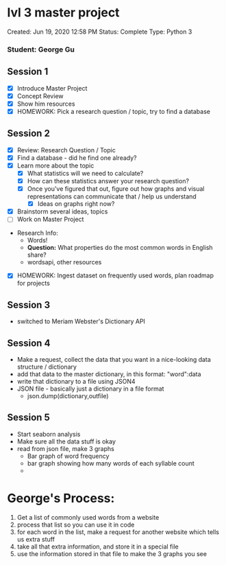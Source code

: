 # lvl 3 master project

Created: Jun 19, 2020 12:58 PM
Status: Complete
Type: Python 3

### Student: George Gu

## Session 1

- [x]  Introduce Master Project
- [x]  Concept Review
- [x]  Show him resources
- [x]  HOMEWORK: Pick a research question / topic, try to find a database

## Session 2

- [x]  Review: Research Question / Topic
- [x]  Find a database - did he find one already?
- [x]  Learn more about the topic
    - [x]  What statistics will we need to calculate?
    - [x]  How can these statistics answer your research question?
    - [x]  Once you've figured that out, figure out how graphs and visual representations can communicate that / help us understand
        - [x]  Ideas on graphs right now?
- [x]  Brainstorm several ideas, topics
- [ ]  Work on Master Project
- Research Info:
    - Words!
    - **Question:** What properties do the most common words in English share?
    - wordsapi, other resources
- [x]  HOMEWORK: Ingest dataset on frequently used words, plan roadmap for projects

## Session 3

- switched to Meriam Webster's Dictionary API

## Session 4

- Make a request, collect the data that you want in a nice-looking data structure / dictionary
- add that data to the master dictionary, in this format: "word":data
- write that dictionary to a file using JSON4
- JSON file - basically just a dictionary in a file format
    - json.dump(dictionary,outfile)

## Session 5

- Start seaborn analysis
- Make sure all the data stuff is okay
- read from json file, make 3 graphs
    - Bar graph of word frequency
    - bar graph showing how many words of each syllable count
    - 

# George's Process:

1. Get a list of commonly used words from a website
2. process that list so you can use it in code
3. for each word in the list, make a request for another website which tells us extra stuff
4. take all that extra information, and store it in a special file
5. use the information stored in that file to make the 3 graphs you see